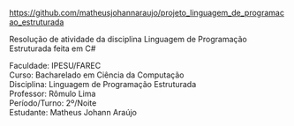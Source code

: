 https://github.com/matheusjohannaraujo/projeto_linguagem_de_programacao_estruturada

Resolução de atividade da disciplina Linguagem de Programação Estruturada feita em C#

Faculdade: IPESU/FAREC<br>
Curso: Bacharelado em Ciência da Computação<br>
Disciplina: Linguagem de Programação Estruturada<br>
Professor: Rômulo Lima<br>
Período/Turno: 2º/Noite<br>
Estudante: Matheus Johann Araújo
